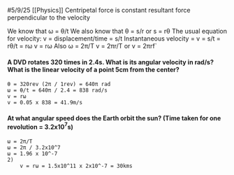#5/9/25 
[[Physics]]
Centripetal force is constant resultant force perpendicular to the velocity

We know that ω = θ/t
We also know that θ = s/r or s = rθ
The usual equation for velocity: v = displacement/time = s/t
Instantaneous velocity = v = s/t = rθ/t = rω 
v = rω
Also ω = 2π/T
v = 2πr/T
or v = 2πrf`

#### A DVD rotates 320 times in 2.4s. What is its angular velocity in rad/s? What is the linear velocity of a point 5cm from the center?
	θ = 320rev (2π / 1rev) = 640π rad
	ω = θ/t = 640π / 2.4 = 838 rad/s
	v = rω
	v = 0.05 x 838 = 41.9m/s
#### At what angular speed does the Earth orbit the sun? (Time taken for one revolution = 3.2x10$^7$s)
	ω = 2π/T
	ω = 2π / 3.2x10^7
	ω = 1.96 x 10^-7
	2)
		v = rω = 1.5x10^11 x 2x10^-7 = 30kms